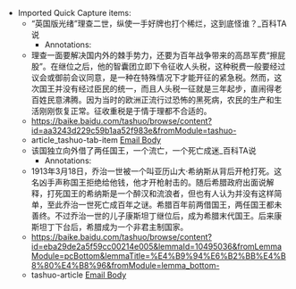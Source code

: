 - Imported Quick Capture items:
    - “英国版光绪”理查二世，纵使一手好牌也打个稀烂，这到底怪谁？_百科TA说
        - Annotations:
    - 理查一面要解决国内外的棘手势力，还要为百年战争带来的高昂军费“擦屁股”。在继位之后，他的智囊团立即下令征收人头税，这种税费一般要经过议会或御前会议同意，是一种在特殊情况下才能开征的紧急税。然而，这次国王并没有经过臣民的统一，而且人头税一征就是三年起步，直闹得老百姓民意沸腾。因为当时的欧洲正流行过恐怖的黑死病，农民的生产和生活刚刚恢复正常。征收重税是于情于理都不合适的。
    - https://baike.baidu.com/tashuo/browse/content?id=aa3243d229c59b1aa52f983e&fromModule=tashuo-
    - article_tashuo-tab-item [Email Body](https://files.todoist.com/yocN8baxIbSHyw8NdsWriAUNitMSIKkNW-wM4gwmXZt79kUUrKNU3EKnAyNx-f7K/by/21878347/as/file.html)
    - 该国独立向外借了两任国王，一个流亡，一个死亡成迷_百科TA说
        - Annotations:
    - 1913年3月18日，乔治一世被一个叫亚历山大·希纳斯从背后开枪打死。这名凶手声称国王拒绝给他钱，他才开枪射击的。随后希腊政府出面说解释，打死国王的希纳斯是一个醉汉和流浪者，但也有人认为并没有这样简单，至此乔治一世死亡成百年之谜。希腊百年前两借国王，两任国王都未善终。不过乔治一世的儿子康斯坦丁继位后，成为希腊末代国王。后来康斯坦丁下台后，希腊成为一个非君主制国家。
    - https://baike.baidu.com/tashuo/browse/content?id=eba29de2a5f59cc00214e005&lemmaId=10495036&fromLemmaModule=pcBottom&lemmaTitle=%E4%B9%94%E6%B2%BB%E4%B8%80%E4%B8%96&fromModule=lemma_bottom-
    - tashuo-article [Email Body](https://files.todoist.com/tkMIg9ajlPejCTBuKQ9wIP45m2cOSfEtarZMtRiDBFTU9C2-uUbEG7waQ6MinHJA/by/21878347/as/file.html)
